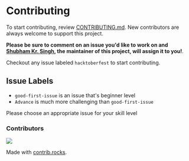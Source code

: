 # Contributing
To start contributing, review [CONTRIBUTING.md](https://github.com/Shubham0812/DailyTracker_UI/blob/main/docs/CONTRIBUTION.md). New contributors are always welcome to support this project.

**Please be sure to comment on an issue you'd like to work on and [Shubham Kr. Singh](https://github.com/Shubham0812), the maintainer of this project, will assign it to you!**.

Checkout any issue labeled `hacktoberfest` to start contributing.

## Issue Labels
* `good-first-issue` is an issue that's beginner level
* `Advance` is much more challenging than `good-first-issue`

Please choose an appropriate issue for your skill level

### Contributors
<a href="https://github.com/Shubham0812/DailyTracker_UI/graphs/contributors">
  <img src="https://contrib.rocks/image?repo=Shubham0812/DailyTracker_UI" />
</a>

Made with [contrib.rocks](https://contrib.rocks).


